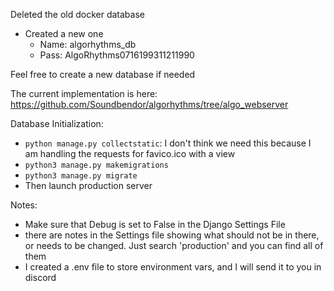 Deleted the old docker database
* Created a new one
	* Name: algorhythms_db
	* Pass: AlgoRhythms0716199311211990

Feel free to create a new database if needed

The current implementation is here: https://github.com/Soundbendor/algorhythms/tree/algo_webserver

Database Initialization:
* `python manage.py collectstatic`: I don't think we need this because I am handling the requests for favico.ico with a view
* `python3 manage.py makemigrations`
* `python3 manage.py migrate`
* Then launch production server

Notes: 
* Make sure that Debug is set to False in the Django Settings File
* there are notes in the Settings file showing what should not be in there, or needs to be changed. Just search 'production' and you can find all of them
* I created a .env file to store environment vars, and I will send it to you in discord